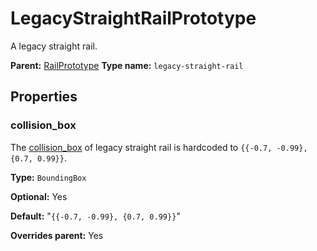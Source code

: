 # LegacyStraightRailPrototype

A legacy straight rail.

**Parent:** [RailPrototype](RailPrototype.md)
**Type name:** `legacy-straight-rail`

## Properties

### collision_box

The [collision_box](prototype:EntityPrototype::collision_box) of legacy straight rail is hardcoded to `{{-0.7, -0.99}, {0.7, 0.99}}`.

**Type:** `BoundingBox`

**Optional:** Yes

**Default:** "`{{-0.7, -0.99}, {0.7, 0.99}}`"

**Overrides parent:** Yes

